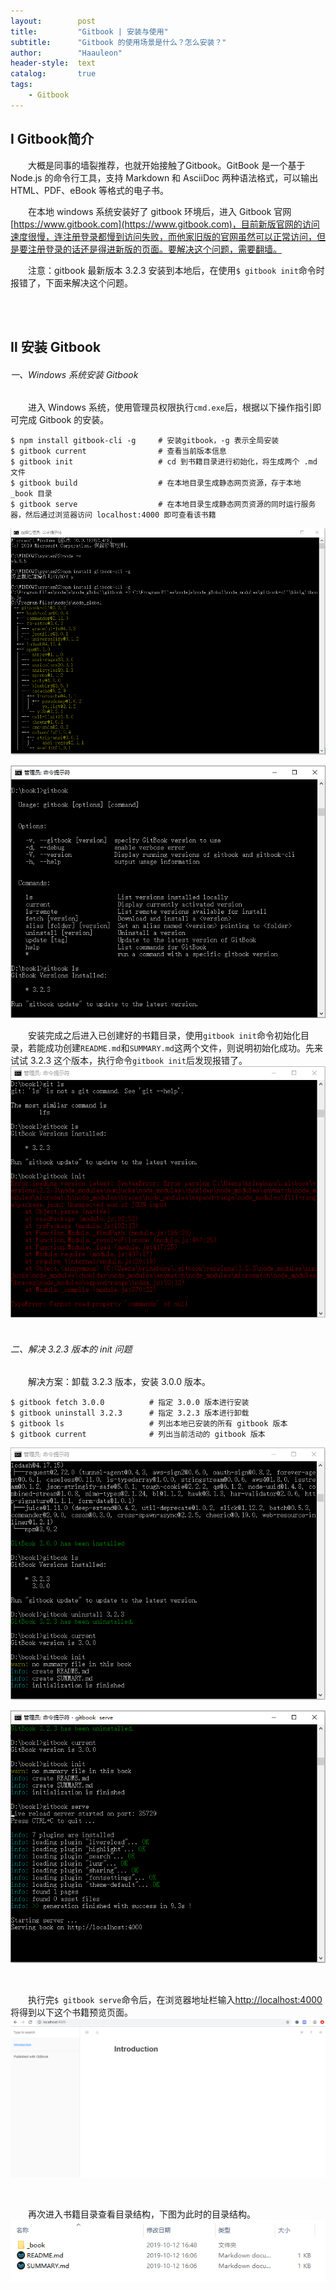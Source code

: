 ```yaml
---
layout:        post
title:         "Gitbook | 安装与使用"
subtitle:      "Gitbook 的使用场景是什么？怎么安装？"
author:        "Haauleon"
header-style:  text
catalog:       true
tags:
    - Gitbook
---
```


## Ⅰ Gitbook简介
&emsp;&emsp;大概是同事的墙裂推荐，也就开始接触了Gitbook。GitBook 是一个基于 Node.js 的命令行工具，支持 Markdown 和 AsciiDoc 两种语法格式，可以输出 HTML、PDF、eBook 等格式的电子书。

&emsp;&emsp;在本地 windows 系统安装好了 gitbook 环境后，进入 Gitbook 官网[https://www.gitbook.com](https://www.gitbook.com)，目前新版官网的访问速度很慢，连注册登录都慢到访问失败，而他家旧版的官网虽然可以正常访问，但是要注册登录的话还是得进新版的页面。要解决这个问题，需要翻墙。

&emsp;&emsp;注意：gitbook 最新版本 3.2.3 安装到本地后，在使用`$ gitbook init`命令时报错了，下面来解决这个问题。

<br><br>

## Ⅱ 安装 Gitbook
###### 一、Windows 系统安装 Gitbook
&emsp;&emsp;进入 Windows 系统，使用管理员权限执行`cmd.exe`后，根据以下操作指引即可完成 Gitbook 的安装。
```
$ npm install gitbook-cli -g     # 安装gitbook，-g 表示全局安装
$ gitbook current                # 查看当前版本信息
$ gitbook init                   # cd 到书籍目录进行初始化，将生成两个 .md 文件
$ gitbook build                  # 在本地目录生成静态网页资源，存于本地 _book 目录
$ gitbook serve                  # 在本地目录生成静态网页资源的同时运行服务器，然后通过浏览器访问 localhost:4000 即可查看该书籍
```
![](\img\in-post\post-gitbook\2021-03-12-gitbook-install-1.png)
<br>

![](\img\in-post\post-gitbook\2021-03-12-gitbook-install-2.png)
<br>

&emsp;&emsp;安装完成之后进入已创建好的书籍目录，使用`gitbook init`命令初始化目录，若能成功创建`README.md`和`SUMMARY.md`这两个文件，则说明初始化成功。先来试试 3.2.3 这个版本，执行命令`gitbook init`后发现报错了。
![](\img\in-post\post-gitbook\2021-03-12-gitbook-install-3.png)
<br><br>

###### 二、解决 3.2.3 版本的 init 问题
&emsp;&emsp;解决方案：卸载 3.2.3 版本，安装 3.0.0 版本。
```
$ gitbook fetch 3.0.0          # 指定 3.0.0 版本进行安装
$ gitbook uninstall 3.2.3      # 指定 3.2.3 版本进行卸载
$ gitbook ls                   # 列出本地已安装的所有 gitbook 版本
$ gitbook current              # 列出当前活动的 gitbook 版本
```
![](\img\in-post\post-gitbook\2021-03-12-gitbook-install-4.png)
<br>

![](\img\in-post\post-gitbook\2021-03-12-gitbook-install-5.png)

<br>

&emsp;&emsp;执行完`$ gitbook serve`命令后，在浏览器地址栏输入[http://localhost:4000](http://localhost:4000) 将得到以下这个书籍预览页面。
![](\img\in-post\post-gitbook\2021-03-12-gitbook-install-6.png)

<br>

&emsp;&emsp;再次进入书籍目录查看目录结构，下图为此时的目录结构。
![](\img\in-post\post-gitbook\2021-03-12-gitbook-install-7.png)